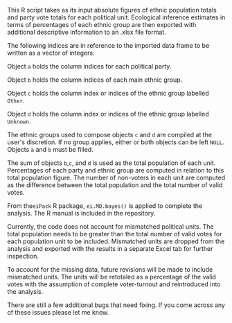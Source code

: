 This R script takes as its input absolute figures of ethnic population totals and party vote totals for each political unit. Ecological inference estimates in terms of percentages of each ethnic group are then exported with additional descriptive information to an .xlsx file format.

The following indices are in reference to the imported data frame to be written as a vector of integers:
  
  Object `a` holds the column indices for each political party.
  
  Object `b` holds the column indices of each main ethnic group. 
 
  Object `c` holds the column index or indices of the ethnic group labelled `Other`.
 
  Object `d` holds the column index or indices of the ethnic group labelled `Unknown`.

The ethnic groups used to compose objects `c` and `d` are compiled at the user's discretion. If no group applies, either or both objects can be left `NULL`. Objects `a` and `b` must be filled.

The sum of objects `b`,`c`, and `d` is used as the total population of each unit. Percentages of each party and ethnic group are computed in relation to this total population figure. The number of non-voters in each unit are computed as the difference between the total population and the total number of valid votes.

From the`eiPack` R package, `ei.MD.bayes()` is applied to complete the analysis. The R manual is included in the repository. 

Currently, the code does not account for mismatched political units. The total population needs to be greater than the total number of valid votes for each population unit to be included. Mismatched units are dropped from the analysis and exported with the results in a separate Excel tab for further inspection. 

To account for the missing data, future revisions will be made to include mismatched units. The units will be retotaled as a percentage of the valid votes with the assumption of complete voter-turnout and reintroduced into the analysis.



There are still a few additional bugs that need fixing. If you come across any of these issues please let me know.
